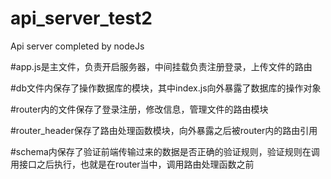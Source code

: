 # api_server_test2
Api server completed by nodeJs

#app.js是主文件，负责开启服务器，中间挂载负责注册登录，上传文件的路由

#db文件内保存了操作数据库的模块，其中index.js向外暴露了数据库的操作对象

#router内的文件保存了登录注册，修改信息，管理文件的路由模块

#router_header保存了路由处理函数模块，向外暴露之后被router内的路由引用

#schema内保存了验证前端传输过来的数据是否正确的验证规则，验证规则在调用接口之后执行，也就是在router当中，调用路由处理函数之前
